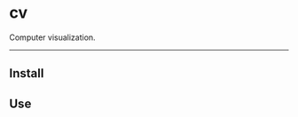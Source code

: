 # cv

Computer visualization.

<!---
[![Build Status](https://travis-ci.org/opensoars/cv.svg)](https://travis-ci.org/opensoars/cv)
[![Coverage Status](https://coveralls.io/repos/opensoars/cv/badge.svg?branch=master&service=github)](https://coveralls.io/github/opensoars/cv?branch=master)
[![Inline docs](http://inch-ci.org/github/opensoars/cv.svg?branch=master)](http://inch-ci.org/github/opensoars/cv)
[![Codacy Badge](https://api.codacy.com/project/badge/f3e64501763645b9aa483bf83a4dd1d5)](https://www.codacy.com/app/sam_1700/cv)
[![Code Climate](https://codeclimate.com/github/opensoars/cv/badges/gpa.svg)](https://codeclimate.com/github/opensoars/cv)
[![Dependency Status](https://david-dm.org/opensoars/cv.svg)](https://david-dm.org/opensoars/cv)
[![devDependency Status](https://david-dm.org/opensoars/cv/dev-status.svg)](https://david-dm.org/opensoars/cv#info=devDependencies)
-->

---


## Install


## Use

